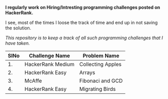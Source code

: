 **I regularly work on Hiring/Intresting programming challenges posted on HackerRank.**

I see, most of the times I loose the track of time and end up in not saving the solution.

*This repository is to keep a track of all such programming challenges that I have taken.*


|SlNo| Challenge Name | Problem Name |
|--|--|--|
| 1.|HackerRank Medium | Collecting Apples |
| 2.|  HackerRank Easy| Arrays|
|  3.|  McAffe|Fibonaci and GCD |
|  4.|  HackerRank Easy|Migrating Birds |


